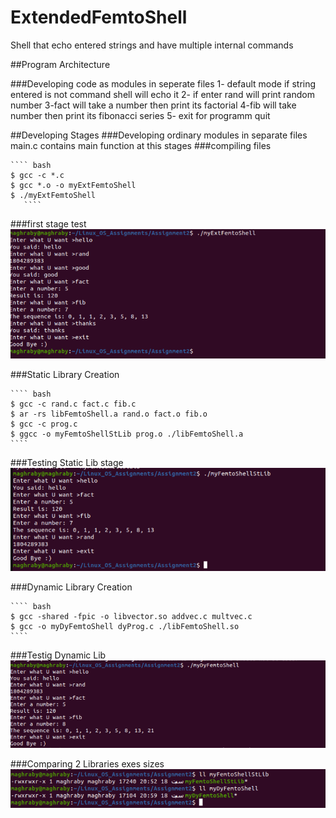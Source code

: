# ExtendedFemtoShell
Shell that echo entered strings and have multiple internal commands

##Program Architecture

###Developing code as modules in seperate files 
1- default mode if string entered is not command shell will echo it
2- if enter rand will print random number
3-fact will take a number then print its factorial
4-fib will take number then print its fibonacci series
5- exit for programm quit

##Developing Stages
###Developing ordinary modules in separate files
main.c contains main function at this stages
###compiling files

    ```` bash
    $ gcc -c *.c
    $ gcc *.o -o myExtFemtoShell
    $ ./myExtFemtoShell
       ````
###first stage test
![](/1.png "1st stage test")

###Static Library Creation

    ```` bash
    $ gcc -c rand.c fact.c fib.c
    $ ar -rs libFemtoShell.a rand.o fact.o fib.o
    $ gcc -c prog.c
    $ ggcc -o myFemtoShellStLib prog.o ./libFemtoShell.a
    ````
    
###Testing Static Lib stage
![](/2.png "2nd stage test")

###Dynamic Library Creation

    ```` bash
    $ gcc -shared -fpic -o libvector.so addvec.c multvec.c
    $ gcc -o myDyFemtoShell dyProg.c ./libFemtoShell.so
    ````
 ###Testig Dynamic Lib
 ![](/3.png "3rd stage test")
 
 ###Comparing 2 Libraries exes sizes
 ![](/4.png "Comparing Libraries sizes")
 
